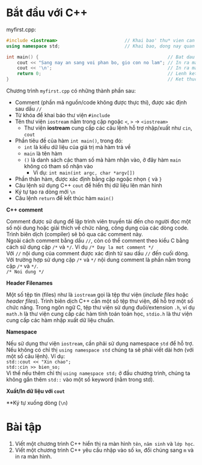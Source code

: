 # Bắt đầu với C++

myfirst.cpp:  

```cpp
#include <iostream>                         // Khai bao' thu* vien can` dung`
using namespace std;                        // Khai bao, dong nay quan trong, giup viet code ngan' hon

int main() {                                                // Bat dau phan than^ ham`
    cout << "Sang nay an sang voi phan bo, gio con no lam"; // In ra man hinh 1 cau noi dung
    cout << '\n';                                           // In ra man hinh 1 dong` moi
    return 0;                                               // Lenh ket thuc ham main()
}                                                           // Ket thuc phan than^ ham`
``` 

Chương trình `myfirst.cpp` có những thành phần sau:  

* Comment (phần mã nguồn/code không được thực thi), được xác định sau dấu `//`
* Từ khóa để khai báo thư viện `#include`
* Tên thư viện `iostream` nằm trong cặp ngoặc `<`, `>` &rarr; `<iostream>`
    * Thư viện **iostream** cung cấp các câu lệnh hỗ trợ nhập/xuất như `cin`, `cout`
* Phần tiêu đề của hàm `int main()`, trong đó:
    * `int` là kiểu dữ liệu của giá trị mà hàm trả về
    * `main` là tên hàm
    * `()` là danh sách các tham số mà hàm nhận vào, ở đây hàm `main` không có tham số nhận vào
        * Ví dụ: `int main(int argc, char *argv[])`
* Phần thân hàm, được xác định bằng cặp ngoặc nhọn `{` và `}`
* Câu lệnh sử dụng C++ `cout` để hiển thị dữ liệu lên màn hình
* Ký tự tạo ra dòng mới `\n`
* Câu lệnh `return` để kết thúc hàm `main()`

**C++ comment**  

Comment được sử dụng để lập trình viên truyền tải đến cho người đọc một số nội dung hoặc giải thích về chức năng, công dụng của các dòng code. Trình biên dịch (compiler) sẽ bỏ qua các comment này.  
Ngoài cách comment bằng dấu `//`, còn có thể comment theo kiểu C bằng cách sử dụng cặp `/*` và `*/`. Ví dụ `/* Day la mot comment */`  
Với `//` nội dung của comment được xác định từ sau dấu `//` đến cuối dòng. Với trường hợp sử dụng cặp `/*` và `*/` nội dung comment là phần nằm trong cặp `/*` và `*/`. <br> `/* Noi dung */`

**Header Filenames**  

Một số tệp tin (files) như là `iostream` gọi là tệp thư viện (_include files_ hoặc _header files_). Trình biên dịch C++ cần một số tệp thư viện, để hỗ trợ một số chức năng. Trong ngôn ngữ C, tệp thư viện sử dụng đuôi/extension `.h`, ví dụ `math.h` là thư viện cung cấp các hàm tính toán toán học, `stdio.h` là thư viện cung cấp các hàm nhập xuất dữ liệu chuẩn.  

**Namespace**  

Nếu sử dụng thư viện `iostream`, cần phải sử dụng namespace `std` để hỗ trợ. Nếu không có chỉ thị `using namespace std` chúng ta sẽ phải viết dài hơn (với một số câu lệnh). Ví dụ:  
`std::cout << "Xin chao";`  
`std::cin >> bien_so;`  
Vì thế nếu thêm chỉ thị `using namespace std;` ở đầu chương trình, chúng ta không gắn thêm `std::` vào một số keyword (nằm trong std).  

**Xuất/In dữ liệu với `cout`**  

**Ký tự xuống dòng (`\n`)




# Bài tập

1. Viết một chương trình C++ hiển thị ra màn hình `tên`, `năm sinh` và `lớp học`.  
2. Viết một chương trình C++ yêu cầu nhập vào số `km`, đổi chúng sang `m` và in ra màn hình.
